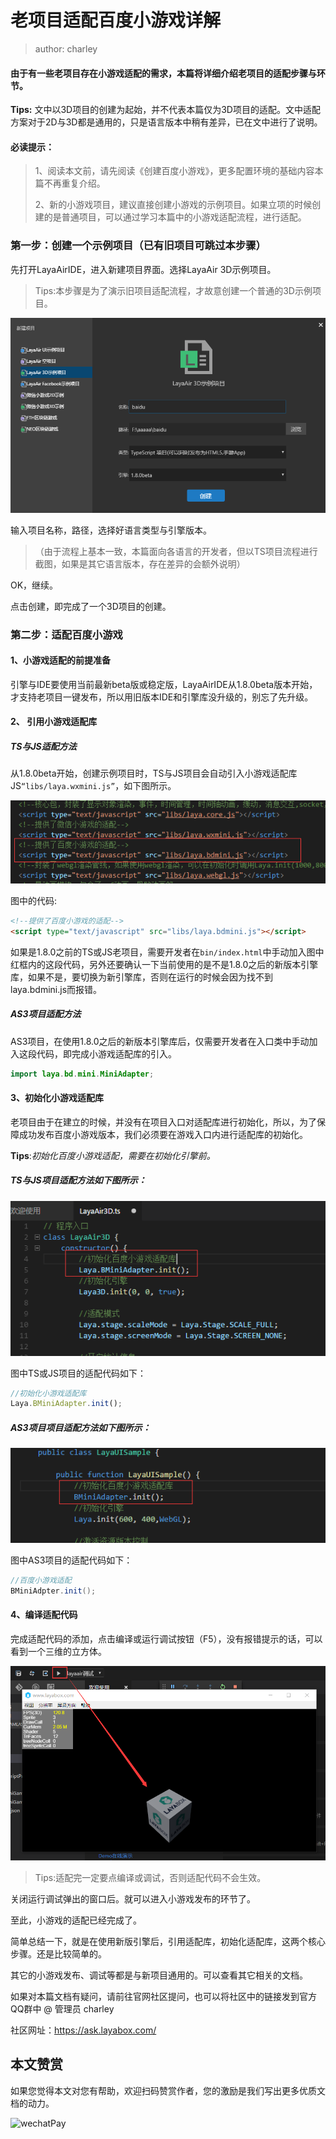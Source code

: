 # 老项目适配百度小游戏详解

> author: charley

#### 由于有一些老项目存在小游戏适配的需求，本篇将详细介绍老项目的适配步骤与环节。

**Tips:** 文中以3D项目的创建为起始，并不代表本篇仅为3D项目的适配。文中适配方案对于2D与3D都是通用的，只是语言版本中稍有差异，已在文中进行了说明。

#### 必读提示：

> 1、阅读本文前，请先阅读《创建百度小游戏》，更多配置环境的基础内容本篇不再重复介绍。
>
> 2、新的小游戏项目，建议直接创建小游戏的示例项目。如果立项的时候创建的是普通项目，可以通过学习本篇中的小游戏适配流程，进行适配。



### 第一步：创建一个示例项目（已有旧项目可跳过本步骤）

先打开LayaAirIDE，进入新建项目界面。选择LayaAir 3D示例项目。

> Tips:本步骤是为了演示旧项目适配流程，才故意创建一个普通的3D示例项目。
>

![图1](img/baidu3.png) 

输入项目名称，路径，选择好语言类型与引擎版本。

> （由于流程上基本一致，本篇面向各语言的开发者，但以TS项目流程进行截图，如果是其它语言版本，存在差异的会额外说明）

OK，继续。

点击创建，即完成了一个3D项目的创建。



### 第二步：适配百度小游戏

#### 1、小游戏适配的前提准备

引擎与IDE要使用当前最新beta版或稳定版，LayaAirIDE从1.8.0beta版本开始，才支持老项目一键发布，所以用旧版本IDE和引擎库没升级的，别忘了先升级。



#### 2、 引用小游戏适配库

##### TS与JS适配方法

从1.8.0beta开始，创建示例项目时，TS与JS项目会自动引入小游戏适配库JS`“libs/laya.wxmini.js”`，如下图所示。

![图](img/baidu4.png) 

图中的代码:

```html
<!--提供了百度小游戏的适配-->
<script type="text/javascript" src="libs/laya.bdmini.js"></script>
```

如果是1.8.0之前的TS或JS老项目，需要开发者在`bin/index.html`中手动加入图中红框内的这段代码，另外还要确认一下当前使用的是不是1.8.0之后的新版本引擎库，如果不是，要切换为新引擎库，否则在运行的时候会因为找不到laya.bdmini.js而报错。

##### AS3项目适配方法

AS3项目，在使用1.8.0之后的新版本引擎库后，仅需要开发者在入口类中手动加入这段代码，即完成小游戏适配库的引入。

```java
import laya.bd.mini.MiniAdapter;
```


#### 3、初始化小游戏适配库

老项目由于在建立的时候，并没有在项目入口对适配库进行初始化，所以，为了保障成功发布百度小游戏版本，我们必须要在游戏入口内进行适配库的初始化。

**Tips**:*初始化百度小游戏适配，需要在初始化引擎前。*

##### TS与JS项目适配方法如下图所示：

![图](img/baidu5.png) 

图中TS或JS项目的适配代码如下：

```typescript
//初始化小游戏适配库
Laya.BMiniAdapter.init();
```

##### AS3项目项目适配方法如下图所示：

![图](img/baidu6.png) 

图中AS3项目的适配代码如下：

```java
//百度小游戏适配
BMiniAdpter.init(); 
```



#### 4、编译适配代码

完成适配代码的添加，点击编译或运行调试按钮（F5），没有报错提示的话，可以看到一个三维的立方体。

![图2](img/2.png) 

> Tips:适配完一定要点编译或调试，否则适配代码不会生效。

关闭运行调试弹出的窗口后。就可以进入小游戏发布的环节了。

至此，小游戏的适配已经完成了。

简单总结一下，就是在使用新版引擎后，引用适配库，初始化适配库，这两个核心步骤。还是比较简单的。

其它的小游戏发布、调试等都是与新项目通用的。可以查看其它相关的文档。

如果对本篇文档有疑问，请前往官网社区提问，也可以将社区中的链接发到官方QQ群中 @ 管理员 charley

社区网址：https://ask.layabox.com/



## 本文赞赏

如果您觉得本文对您有帮助，欢迎扫码赞赏作者，您的激励是我们写出更多优质文档的动力。

![wechatPay](../../../wechatPay.jpg)